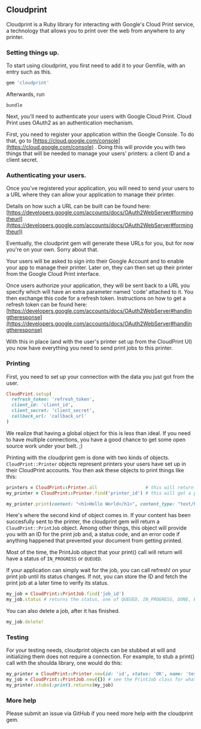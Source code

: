 ## Cloudprint
Cloudprint is a Ruby library for interacting with Google's Cloud Print service,
a technology that allows you to print over the web from anywhere to any
printer.

### Setting things up.
To start using cloudprint, you first need to add it to your Gemfile, with an
entry such as this.

```ruby
gem 'cloudprint'
```

Afterwards, run 
```
bundle
```

Next, you'll need to authenticate your users with Google Cloud Print. Cloud
Print uses OAuth2 as an authentication mechanism.

First, you need to register your application within the Google Console. To do
that, go to [https://cloud.google.com/console](https://cloud.google.com/console) 
. Doing this will provide you with two things that will be needed to manage
your users' printers: a client ID and a client secret.  

### Authenticating your users.
Once you've registered your application, you will need to send your users to a
URL where they can allow your application to manage their printer.

Details on how such a URL can be built can be found here:
[https://developers.google.com/accounts/docs/OAuth2WebServer#formingtheurl](https://developers.google.com/accounts/docs/OAuth2WebServer#formingtheurl)

Eventually, the cloudprint gem will generate these URLs for you, but for now
you're on your own. Sorry about that.

Your users will be asked to sign into their Google Account and to enable your
app to manage their printer. Later on, they can then set up their printer from
the Google Cloud Print interface.

Once users authorize your application, they will be sent back to a URL you
specify which will have an extra parameter named 'code' attached to it.
You then exchange this code for a refresh token.
Instructions on how to get a refresh token can be found here:
[https://developers.google.com/accounts/docs/OAuth2WebServer#handlingtheresponse](https://developers.google.com/accounts/docs/OAuth2WebServer#handlingtheresponse)

With this in place (and with the user's printer set up from the CloudPrint UI)
you now have everything you need to send print jobs to this printer.

### Printing
First, you need to set up your connection with the data you just got from the user.

```ruby
CloudPrint.setup(
  refresh_token: 'refresh_token',
  client_id: 'client_id',
  client_secret: 'client_secret',
  callback_url: 'callback_url'
)
```
We realize that having a global object for this is less than ideal. If you need to have
multiple connections, you have a good chance to get some open source work under
your belt. ;)

Printing with the cloudprint gem is done with two kinds of objects. 
`CloudPrint::Printer` 
objects represent printers your users have set up in their CloudPrint accounts.
You then ask these objects to print things like this:

```ruby
printers = CloudPrint::Printer.all                  # this will return a list of printers.
my_printer = CloudPrint::Printer.find('printer_id') # this will get a printer with a specific id.

my_printer.print(content: "<h1>Hello World</h1>", content_type: "text/html") # the :content option can also take a File object as a parameter, CloudPrint accepts HTML and PDF files.
```

Here's where the second kind of object comes in. If your content has been
succesfully sent to the printer, the cloudprint gem will return a `CloudPrint::PrintJob` 
object. Among other things, this object will provide you with an ID for the print job
and, a status code, and an error code if anything happened that prevented your document from
getting printed.

Most of the time, the PrintJob object that your print() call will return will
have a status of `IN_PROGRESS` or `QUEUED`.

If your application can simply wait for the job, you can call refresh! on your
print job until its status changes. If not, you can store the ID and fetch the print job
at a later time to verify its status.

```ruby
my_job = CloudPrint::PrintJob.find('job_id')
my_job.status # returns the status, one of QUEUED, IN_PROGRESS, DONE, ERROR, SUBMITTED
```

You can also delete a job, after it has finished.

```ruby
my_job.delete!
```

### Testing
For your testing needs, cloudprint objects can be stubbed at will and initializing them does not require a connection. For example,
to stub a print() call with the shoulda library, one would do this:

```ruby
my_printer = CloudPrint::Printer.new(id: 'id', status: 'OK', name: 'test_printer', display_name: 'Test Printer'
my_job = CloudPrint::PrintJob.new({}) # see the PrintJob class for what this hash can hold
my_printer.stubs(:print).returns(my_job)
```

### More help
Please submit an issue via GitHub if you need more help with the cloudprint gem.
